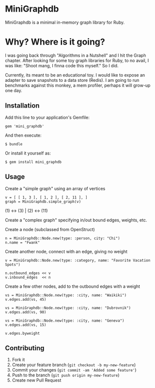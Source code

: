 # MiniGraphdb

MiniGraphdb is a minimal in-memory graph library for Ruby.

# Why? Where is it going?
I was going back through "Algorithms in a Nutshell" and I hit the Graph chapter.
After looking for some toy graph libraries for Ruby, to no avail, I was like:
"Shoot mang, I finna code this myself."
So I did.

Currently, its meant to be an educational toy.
I would like to expose an adapter to save snapshots to a data store (Redis).
I am going to run benchmarks against this monkey, a mem profiler, perhaps it will grow-up one day.

## Installation

Add this line to your application's Gemfile:

    gem 'mini_graphdb'

And then execute:

    $ bundle

Or install it yourself as:

    $ gem install mini_graphdb

## Usage

Create a "simple graph" using an array of vertices

    v = [ [ 1, 3 ], [ 1, 2 ], [ 2, 11 ], ]
    graph = MiniGraphdb.simple_graph(v)

   (1) <-> (3)
    |
   (2) <-> (11)

Create a "complex graph" specifying in/out bound edges, weights, etc.

Create a node (subclassed from OpenStruct)

    n = MiniGraphdb::Node.new(type: :person, city: "Chi")
    n.name = "Fwank"

Create another node, connect with an edge, giving no weight

    v = MiniGraphdb::Node.new(type: :category, name: "Favorite Vacation Spots")

    n.outbound_edges << v
    v.inbound_edges  << n

Create a few other nodes, add to the outbound edges with a weight

    vs = MiniGraphdb::Node.new(type: :city, name: "Waikiki")
    v.edges.add(vs, 45)

    vs = MiniGraphdb::Node.new(type: :city, name: "Dubrovnik")
    v.edges.add(vs, 90)

    vs = MiniGraphdb::Node.new(type: :city, name: "Geneva")
    v.edges.add(vs, 15)

    v.edges.byweight

## Contributing

1. Fork it
2. Create your feature branch (`git checkout -b my-new-feature`)
3. Commit your changes (`git commit -am 'Added some feature'`)
4. Push to the branch (`git push origin my-new-feature`)
5. Create new Pull Request
